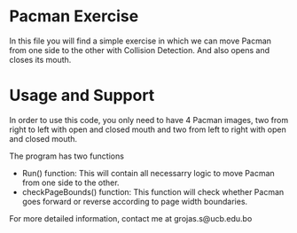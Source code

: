 <html>
<h1>Pacman Exercise </h1>
  <p>In this file you will find a simple exercise in which we can move Pacman from one side to the other with Collision Detection. And also opens and closes its mouth. </p>
  
  <h1> Usage and Support </h1>
  <p>In order to use this code, you only need to have 4 Pacman images, two from right to left with open and closed mouth and two from left to right with open and closed mouth.</p>
  <p> The program has two functions </p>
  <ul>
    <li>Run() function: This will contain all necessarry logic to move Pacman from one side to the other.</li>
    <li>checkPageBounds() function: This function will check whether Pacman goes forward or reverse according to page width boundaries.</li>
  </ul>
  <p>For more detailed information, contact me at grojas.s@ucb.edu.bo</p>
</html>
